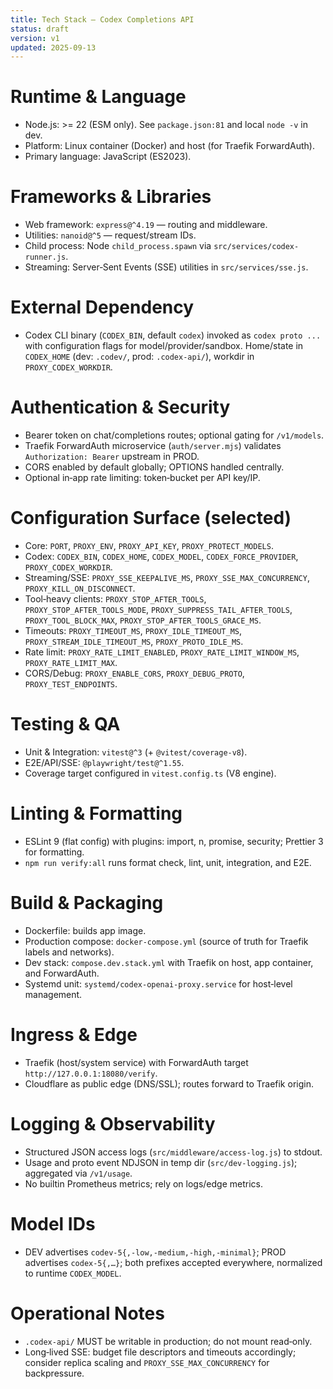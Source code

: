 ```yaml
---
title: Tech Stack — Codex Completions API
status: draft
version: v1
updated: 2025-09-13
---
```


# Runtime & Language

- Node.js: >= 22 (ESM only). See `package.json:81` and local `node -v` in dev.
- Platform: Linux container (Docker) and host (for Traefik ForwardAuth).
- Primary language: JavaScript (ES2023).

# Frameworks & Libraries

- Web framework: `express@^4.19` — routing and middleware.
- Utilities: `nanoid@^5` — request/stream IDs.
- Child process: Node `child_process.spawn` via `src/services/codex-runner.js`.
- Streaming: Server‑Sent Events (SSE) utilities in `src/services/sse.js`.

# External Dependency

- Codex CLI binary (`CODEX_BIN`, default `codex`) invoked as `codex proto ...` with configuration flags for model/provider/sandbox. Home/state in `CODEX_HOME` (dev: `.codev/`, prod: `.codex-api/`), workdir in `PROXY_CODEX_WORKDIR`.

# Authentication & Security

- Bearer token on chat/completions routes; optional gating for `/v1/models`.
- Traefik ForwardAuth microservice (`auth/server.mjs`) validates `Authorization: Bearer` upstream in PROD.
- CORS enabled by default globally; OPTIONS handled centrally.
- Optional in‑app rate limiting: token‑bucket per API key/IP.

# Configuration Surface (selected)

- Core: `PORT`, `PROXY_ENV`, `PROXY_API_KEY`, `PROXY_PROTECT_MODELS`.
- Codex: `CODEX_BIN`, `CODEX_HOME`, `CODEX_MODEL`, `CODEX_FORCE_PROVIDER`, `PROXY_CODEX_WORKDIR`.
- Streaming/SSE: `PROXY_SSE_KEEPALIVE_MS`, `PROXY_SSE_MAX_CONCURRENCY`, `PROXY_KILL_ON_DISCONNECT`.
- Tool‑heavy clients: `PROXY_STOP_AFTER_TOOLS`, `PROXY_STOP_AFTER_TOOLS_MODE`, `PROXY_SUPPRESS_TAIL_AFTER_TOOLS`, `PROXY_TOOL_BLOCK_MAX`, `PROXY_STOP_AFTER_TOOLS_GRACE_MS`.
- Timeouts: `PROXY_TIMEOUT_MS`, `PROXY_IDLE_TIMEOUT_MS`, `PROXY_STREAM_IDLE_TIMEOUT_MS`, `PROXY_PROTO_IDLE_MS`.
- Rate limit: `PROXY_RATE_LIMIT_ENABLED`, `PROXY_RATE_LIMIT_WINDOW_MS`, `PROXY_RATE_LIMIT_MAX`.
- CORS/Debug: `PROXY_ENABLE_CORS`, `PROXY_DEBUG_PROTO`, `PROXY_TEST_ENDPOINTS`.

# Testing & QA

- Unit & Integration: `vitest@^3` (+ `@vitest/coverage-v8`).
- E2E/API/SSE: `@playwright/test@^1.55`.
- Coverage target configured in `vitest.config.ts` (V8 engine).

# Linting & Formatting

- ESLint 9 (flat config) with plugins: import, n, promise, security; Prettier 3 for formatting.
- `npm run verify:all` runs format check, lint, unit, integration, and E2E.

# Build & Packaging

- Dockerfile: builds app image.
- Production compose: `docker-compose.yml` (source of truth for Traefik labels and networks).
- Dev stack: `compose.dev.stack.yml` with Traefik on host, app container, and ForwardAuth.
- Systemd unit: `systemd/codex-openai-proxy.service` for host‑level management.

# Ingress & Edge

- Traefik (host/system service) with ForwardAuth target `http://127.0.0.1:18080/verify`.
- Cloudflare as public edge (DNS/SSL); routes forward to Traefik origin.

# Logging & Observability

- Structured JSON access logs (`src/middleware/access-log.js`) to stdout.
- Usage and proto event NDJSON in temp dir (`src/dev-logging.js`); aggregated via `/v1/usage`.
- No builtin Prometheus metrics; rely on logs/edge metrics.

# Model IDs

- DEV advertises `codev-5{,-low,-medium,-high,-minimal}`; PROD advertises `codex-5{,…}`; both prefixes accepted everywhere, normalized to runtime `CODEX_MODEL`.

# Operational Notes

- `.codex-api/` MUST be writable in production; do not mount read‑only.
- Long‑lived SSE: budget file descriptors and timeouts accordingly; consider replica scaling and `PROXY_SSE_MAX_CONCURRENCY` for backpressure.
